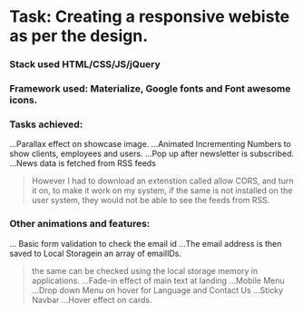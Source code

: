 # Task: Creating a responsive webiste as per the design.

### Stack used HTML/CSS/JS/jQuery

### Framework used: Materialize, Google fonts and Font awesome icons.

### Tasks achieved:

...Parallax effect on showcase image.
...Animated Incrementing Numbers to show clients, employees and users.
...Pop up after newsletter is subscribed.
...News data is fetched from RSS feeds
>However I had to download an extenstion called allow CORS, and turn it on, to make it work on my system, if the same is not installed on the user system, they would not be able to see the feeds from RSS.


### Other animations and features:

... Basic form validation to check the email id
...The email address is then saved to Local Storagein an array of emailIDs.
> the same can be checked using the local storage memory in applications.
...Fade-in effect of main text at landing
...Mobile Menu
...Drop down Menu on hover for Language and Contact Us
...Sticky Navbar
...Hover effect on cards.




